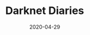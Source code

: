---
title: "Darknet Diaries" # apperared on a card component
date: 2020-04-29
description: True stories from the dark side of the Internet # apperared on a card component
weight: 1 # card ordering
link: https://darknetdiaries.com/
pinned: true # appreared on a overview page.
---
